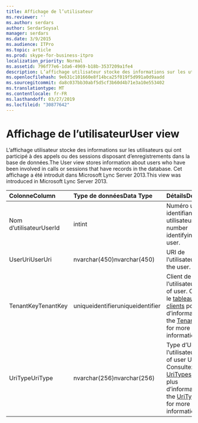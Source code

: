 ```yaml
---
title: Affichage de l’utilisateur
ms.reviewer: ''
ms.author: serdars
author: SerdarSoysal
manager: serdars
ms.date: 3/9/2015
ms.audience: ITPro
ms.topic: article
ms.prod: skype-for-business-itpro
localization_priority: Normal
ms.assetid: 796f77e6-1da6-4969-b18b-3537209a1fe4
description: L’affichage utilisateur stocke des informations sur les utilisateurs qui ont participé à des appels ou des sessions disposant d’enregistrements dans la base de données. Cet affichage a été introduit dans Microsoft Lync Server 2013.
ms.openlocfilehash: 9e631c101660e8f14bca25f019f5d991a0d9aadd
ms.sourcegitcommit: da8c037bb30abf5d5cf3b60d4b71e3a10e553402
ms.translationtype: MT
ms.contentlocale: fr-FR
ms.lasthandoff: 03/27/2019
ms.locfileid: "30877642"
---
```

# <a name="user-view"></a><span data-ttu-id="6263a-104">Affichage de l’utilisateur</span><span class="sxs-lookup"><span data-stu-id="6263a-104">User view</span></span>
 
<span data-ttu-id="6263a-105">L’affichage utilisateur stocke des informations sur les utilisateurs qui ont participé à des appels ou des sessions disposant d’enregistrements dans la base de données.</span><span class="sxs-lookup"><span data-stu-id="6263a-105">The User view stores information about users who have been involved in calls or sessions that have records in the database.</span></span> <span data-ttu-id="6263a-106">Cet affichage a été introduit dans Microsoft Lync Server 2013.</span><span class="sxs-lookup"><span data-stu-id="6263a-106">This view was introduced in Microsoft Lync Server 2013.</span></span>
  
|<span data-ttu-id="6263a-107">**Colonne**</span><span class="sxs-lookup"><span data-stu-id="6263a-107">**Column**</span></span>|<span data-ttu-id="6263a-108">**Type de données**</span><span class="sxs-lookup"><span data-stu-id="6263a-108">**Data Type**</span></span>|<span data-ttu-id="6263a-109">**Détails**</span><span class="sxs-lookup"><span data-stu-id="6263a-109">**Details**</span></span>|
|:-----|:-----|:-----|
|<span data-ttu-id="6263a-110">Nom d’utilisateur</span><span class="sxs-lookup"><span data-stu-id="6263a-110">UserId</span></span>  <br/> |<span data-ttu-id="6263a-111">int</span><span class="sxs-lookup"><span data-stu-id="6263a-111">int</span></span>  <br/> |<span data-ttu-id="6263a-112">Numéro unique identifiant cet utilisateur.</span><span class="sxs-lookup"><span data-stu-id="6263a-112">Unique number identifying this user.</span></span>  <br/> |
|<span data-ttu-id="6263a-113">UserUri</span><span class="sxs-lookup"><span data-stu-id="6263a-113">UserUri</span></span>  <br/> |<span data-ttu-id="6263a-114">nvarchar(450)</span><span class="sxs-lookup"><span data-stu-id="6263a-114">nvarchar(450)</span></span>  <br/> |<span data-ttu-id="6263a-115">URI de l’utilisateur.</span><span class="sxs-lookup"><span data-stu-id="6263a-115">Uri of the user.</span></span>  <br/> |
|<span data-ttu-id="6263a-116">TenantKey</span><span class="sxs-lookup"><span data-stu-id="6263a-116">TenantKey</span></span>  <br/> |<span data-ttu-id="6263a-117">uniqueidentifier</span><span class="sxs-lookup"><span data-stu-id="6263a-117">uniqueidentifier</span></span>  <br/> |<span data-ttu-id="6263a-118">Client de l’utilisateur.</span><span class="sxs-lookup"><span data-stu-id="6263a-118">Tenant of user.</span></span> <span data-ttu-id="6263a-119">Consultez le [tableau des clients](tenants.md) pour plus d’informations.</span><span class="sxs-lookup"><span data-stu-id="6263a-119">See the [Tenants table](tenants.md) for more information.</span></span> <br/> |
|<span data-ttu-id="6263a-120">UriType</span><span class="sxs-lookup"><span data-stu-id="6263a-120">UriType</span></span>  <br/> |<span data-ttu-id="6263a-121">nvarchar(256)</span><span class="sxs-lookup"><span data-stu-id="6263a-121">nvarchar(256)</span></span>  <br/> |<span data-ttu-id="6263a-122">Type d’URI de l’utilisateur.</span><span class="sxs-lookup"><span data-stu-id="6263a-122">Type of user URI.</span></span> <span data-ttu-id="6263a-123">Consultez la [table UriTypes](uritypes.md) pour plus d’informations.</span><span class="sxs-lookup"><span data-stu-id="6263a-123">See the [UriTypes table](uritypes.md) for more information.</span></span> <br/> |
   

